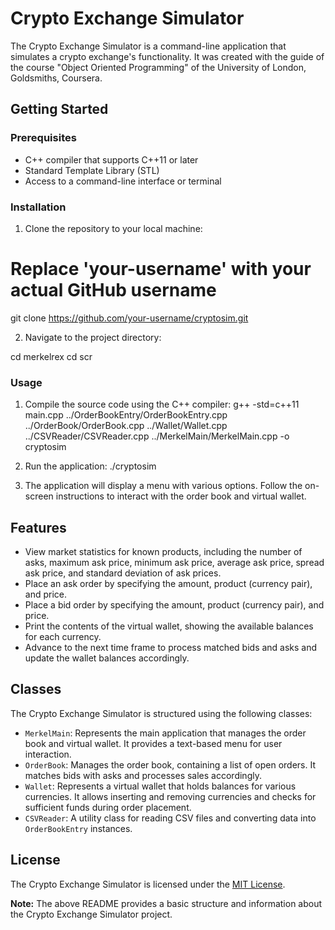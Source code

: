 # Crypto Exchange Simulator

The Crypto Exchange Simulator is a command-line application that simulates a crypto exchange's functionality. It was created with the guide of the course "Object Oriented Programming" 
of the University of London, Goldsmiths, Coursera.

## Getting Started

### Prerequisites

- C++ compiler that supports C++11 or later
- Standard Template Library (STL)
- Access to a command-line interface or terminal

### Installation

1. Clone the repository to your local machine:

# Replace 'your-username' with your actual GitHub username
git clone https://github.com/your-username/cryptosim.git


2. Navigate to the project directory:

cd merkelrex
cd scr


### Usage

1. Compile the source code using the C++ compiler:
g++ -std=c++11 main.cpp ../OrderBookEntry/OrderBookEntry.cpp ../OrderBook/OrderBook.cpp ../Wallet/Wallet.cpp ../CSVReader/CSVReader.cpp ../MerkelMain/MerkelMain.cpp -o cryptosim


2. Run the application:
./cryptosim


3. The application will display a menu with various options. Follow the on-screen instructions to interact with the order book and virtual wallet.

## Features

- View market statistics for known products, including the number of asks, maximum ask price, minimum ask price, average ask price, spread ask price, and standard deviation of ask prices.
- Place an ask order by specifying the amount, product (currency pair), and price.
- Place a bid order by specifying the amount, product (currency pair), and price.
- Print the contents of the virtual wallet, showing the available balances for each currency.
- Advance to the next time frame to process matched bids and asks and update the wallet balances accordingly.

## Classes

The Crypto Exchange Simulator is structured using the following classes:

- `MerkelMain`: Represents the main application that manages the order book and virtual wallet. It provides a text-based menu for user interaction.
- `OrderBook`: Manages the order book, containing a list of open orders. It matches bids with asks and processes sales accordingly.
- `Wallet`: Represents a virtual wallet that holds balances for various currencies. It allows inserting and removing currencies and checks for sufficient funds during order placement.
- `CSVReader`: A utility class for reading CSV files and converting data into `OrderBookEntry` instances.

## License

The Crypto Exchange Simulator is licensed under the [MIT License](LICENSE).

**Note:** The above README provides a basic structure and information about the Crypto Exchange Simulator project.

